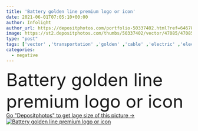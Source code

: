 ```yaml
---
title: 'Battery golden line premium logo or icon'
date: 2021-06-01T07:05:10+00:00
author: Infolight
author_url: https://depositphotos.com/portfolio-50337402.html?ref=64678756
image: https://st2.depositphotos.com/thumbs/50337402/vector/47085/470854198/api_thumb_450.jpg?forcejpeg=true
type: "post"
tags: ['vector' ,'transportation' ,'golden' ,'cable' ,'electric' ,'electricity' ,'power' ,'line' ,'car' ,'icon' ,'electronics' ,'poles' ,'royal' ,'negative' ,'positive' ,'battery' ,'logo' ,'source' ,'miscellaneous' ,'eps' ,'premium' ,'tools and utensils' ]
categories: 
  - negative
---
```

<div aling="center">
            <font size="60"> Battery golden line premium logo or icon</font>   
</div>
<div>
    <a href='https://depositphotos.com/470854198/stock-illustration-battery-golden-line-premium-logo.html?ref=64678756' target=_blank > Go "Depositphotos" to get lage size of this picture ->
        <img href='https://depositphotos.com/470854198/stock-illustration-battery-golden-line-premium-logo.html?ref=64678756' src='https://st2.depositphotos.com/50337402/47085/v/950/depositphotos_470854198-stock-illustration-battery-golden-line-premium-logo.jpg?forcejpeg=true' alt='Battery golden line premium logo or icon' >
    </a>
</div>
